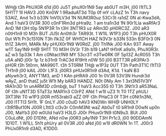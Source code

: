 WH@ t3h PhUX0R d1d j00 Ju5T phuX0r1N9 5ay ab0UT m3H, j00 l1tTL3 5H1T? 1ll HAV3 J00 Kn0W 1 9RaduAT3d T0p 0f mY cLAzZ 1n T3h navy 53AlZ, And 1v3 b33N 1nV0LV3d 1N NUM3R0uz 53Cr3t ra1dZ 0N al-Kwa3dA, And 1 haV3 0V3R 300 c0nF1Rm3d pHra9z. 1 am tra1n3d 1N 90r1Lla waRfAr3 AnD 1M t3H t0p 5N1P3R 1n t3H 3NT1R3 uz ARm3D pH0RC3Z. J00 aR3 n0tH1n9 t0 M3h BUT JU5t An0th3r TAR93t. 1 W1lL W1P3 j00 T3h pHUX0R 0ut W1t Pr3c1510N T3h l1k3Z 0F WH1CH HAZ N3V3r b33N 533n B3F0r3 0N th1Z 3ArtH, MARk My pHUX0r1N9 W0RdZ. j00 Th1Nk J00 KAn 93T Away w1T 5ay1N9 tH@ 5H1T T0 M3H 0V3r T3h b19 LaN? tH1nK a9a1n, PhuX0R3r. aZ w3 5p33k 1 Am c0Ntact1N9 MY 53cr3T n3Tw0RK 0F 5p13Z AcR055 T3h u5A aND j00r 1p 1z b31n9 TrAC3d R19Ht n0W 50 j00 B3TT3R pR3PAr3 pH0R t3h 5t0rm, MA990T. t3h 5T0RM TH@ w1P3z 0UT T3h Path3T1C l1tTl3 TH1n9 j00 kAlL J00r L1F3. j00R3 pHUx0R1n9 d3Ad, K1d. 1 kaN B3 aNywh3r3, ANYT1M3, anD 1 KAn pHRA9 J00 1n 0V3R 53V3N Hundr3d wAyZ, anD thatZ ju5t W1t My bAR3 HANDZ. N0t 0Nly Am 1 3xt3N51V3lY tRA1n3D 1n unARM3D c0mb@, buT 1 haV3 Acc355 t0 T3h 3Nt1r3 aR53NaL 0F t3h uN1T3D 5TaT3z MAR1n3 C0rPZ ANd 1 w1ll uZ3 1t T0 1TZ phULl 3XT3Nt T0 w1P3 j00R m153rabl3 aZZ 0fF t3h PHaC3 0f T3H c0Nt1n3Nt, J00 l1TTl3 5H1t. 1F 0nLY J00 c0ulD hAV3 KN0Wn WH@ UNH0LY r3tR1But10N J00R L1ttl3 cl3v3r C0mM3Nt waZ Ab0uT t0 bR1n9 D0wN up0n J00, MaYb3 j00 w0Uld haV3 H3LD J00r PHux0r1N9 t0N9u3. BUt J00 C0uLdNt, j00 D1DNt, ANd n0w j00R3 pAy1N9 T3H Pr1c3, j00 90DDAmN 1D10T. 1 W1LL 5h1t phUry all 0V3R J00 aNd j00 w1ll dR0WN 1n 1T. J00r3 PhUx0R1n9 d3AD, K1DD0.
